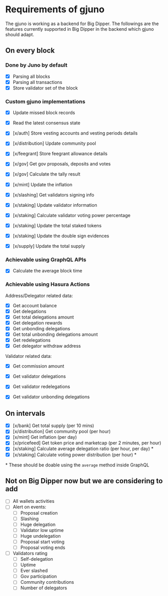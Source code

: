 # Requirements of gjuno
The gjuno is working as a backend for Big Dipper. The followings are the features currently supported in Big Dipper in the backend which gjuno should adapt.

## On every block
### Done by Juno by default
- [x] Parsing all blocks
- [x] Parsing all transactions
- [x] Store validator set of the block

### Custom gjuno implementations
- [x] Update missed block records
- [x] Read the latest consensus state
- [x] [x/auth] Store vesting accounts and vesting periods details
- [x] [x/distribution] Update community pool
- [x] [x/feegrant] Store feegrant allowance details
- [x] [x/gov] Get gov proposals, deposits and votes
- [x] [x/gov] Calculate the tally result
- [x] [x/mint] Update the inflation
- [x] [x/slashing] Get validators signing info
- [x] [x/staking] Update validator information 
- [x] [x/staking] Calculate validator voting power percentage 
- [x] [x/staking] Update the total staked tokens 
- [x] [x/staking] Update the double sign evidences
- [x] [x/supply] Update the total supply


### Achievable using GraphQL APIs
- [x] Calculate the average block time


### Achievable using Hasura Actions
Address/Delegator related data:
- [x] Get account balance
- [x] Get delegations
- [x] Get total delegations amount
- [x] Get delegation rewards
- [x] Get unbonding delegations
- [x] Get total unbonding delegations amount
- [x] Get redelegations
- [x] Get delegator withdraw address

Validator related data:
- [x] Get commission amount
- [x] Get validator delegations
- [x] Get validator redelegations
- [x] Get validator unbonding delegations


## On intervals
- [x] [x/bank] Get total supply (per 10 mins)
- [x] [x/distribution] Get community pool (per hour)
- [x] [x/mint] Get inflation (per day)
- [x] [x/pricefeed] Get token price and marketcap (per 2 minutes, per hour)
- [x] [x/staking] Calculate average delegation ratio (per hour, per day) *
- [x] [x/staking] Calculate voting power distribution (per hour) *

\* These should be doable using the `average` method inside GraphQL

## Not on Big Dipper now but we are considering to add

- [ ] All wallets activities
- [ ] Alert on events: 
   - [ ] Proposal creation
   - [ ] Slashing
   - [ ] Huge delegation
   - [ ] Validator low uptime
   - [ ] Huge undelegation
   - [ ] Proposal start voting 
   - [ ] Proposal voting ends
- [ ] Validators rating
   - [ ] Self-delegation
   - [ ] Uptime
   - [ ] Ever slashed
   - [ ] Gov participation
   - [ ] Community contributions
   - [ ] Number of delegators
